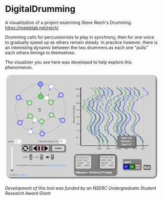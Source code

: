 # DigitalDrumming
A visualization of a project examining Steve Reich's Drumming.
https://maplelab.net/reich/

Drumming calls for percussionists to play in synchrony, then for one voice to gradually speed up as others remain steady. In practice however, there is an interesting dynamic between the two drummers as each one "pulls" each others timings to themselves.

The visualizer you see here was developed to help explore this phenomenon.

![Prototype image](https://github.com/MAPLE-Lab/DigitalDrumming/blob/master/Elements/DemoImage.png)

_Development of this tool was funded by an NSERC Undergraduate Student Research Award Grant_
